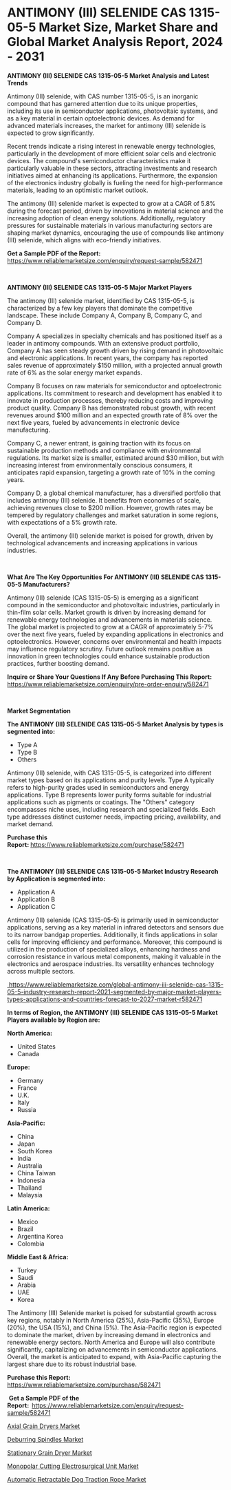 <p><h1>ANTIMONY (III) SELENIDE CAS 1315-05-5 Market Size, Market Share and Global Market Analysis Report, 2024 - 2031</h1></p><p><strong>ANTIMONY (III) SELENIDE CAS 1315-05-5 Market Analysis and Latest Trends</strong></p>
<p><p>Antimony (III) selenide, with CAS number 1315-05-5, is an inorganic compound that has garnered attention due to its unique properties, including its use in semiconductor applications, photovoltaic systems, and as a key material in certain optoelectronic devices. As demand for advanced materials increases, the market for antimony (III) selenide is expected to grow significantly.</p><p>Recent trends indicate a rising interest in renewable energy technologies, particularly in the development of more efficient solar cells and electronic devices. The compound's semiconductor characteristics make it particularly valuable in these sectors, attracting investments and research initiatives aimed at enhancing its applications. Furthermore, the expansion of the electronics industry globally is fueling the need for high-performance materials, leading to an optimistic market outlook.</p><p>The antimony (III) selenide market is expected to grow at a CAGR of 5.8% during the forecast period, driven by innovations in material science and the increasing adoption of clean energy solutions. Additionally, regulatory pressures for sustainable materials in various manufacturing sectors are shaping market dynamics, encouraging the use of compounds like antimony (III) selenide, which aligns with eco-friendly initiatives.</p></p>
<p><strong>Get a Sample PDF of the Report:&nbsp;</strong> <a href="https://www.reliablemarketsize.com/enquiry/request-sample/582471?utm_campaign=1839&utm_medium=2&utm_source=Github&utm_content=ia&utm_term=08122024&utm_id=antimony-iii-selenide-cas-1315-05-5">https://www.reliablemarketsize.com/enquiry/request-sample/582471</a></p>
<p>&nbsp;</p>
<p><strong>ANTIMONY (III) SELENIDE CAS 1315-05-5 Major Market Players</strong></p>
<p><p>The antimony (III) selenide market, identified by CAS 1315-05-5, is characterized by a few key players that dominate the competitive landscape. These include Company A, Company B, Company C, and Company D. </p><p>Company A specializes in specialty chemicals and has positioned itself as a leader in antimony compounds. With an extensive product portfolio, Company A has seen steady growth driven by rising demand in photovoltaic and electronic applications. In recent years, the company has reported sales revenue of approximately $150 million, with a projected annual growth rate of 6% as the solar energy market expands.</p><p>Company B focuses on raw materials for semiconductor and optoelectronic applications. Its commitment to research and development has enabled it to innovate in production processes, thereby reducing costs and improving product quality. Company B has demonstrated robust growth, with recent revenues around $100 million and an expected growth rate of 8% over the next five years, fueled by advancements in electronic device manufacturing.</p><p>Company C, a newer entrant, is gaining traction with its focus on sustainable production methods and compliance with environmental regulations. Its market size is smaller, estimated around $30 million, but with increasing interest from environmentally conscious consumers, it anticipates rapid expansion, targeting a growth rate of 10% in the coming years.</p><p>Company D, a global chemical manufacturer, has a diversified portfolio that includes antimony (III) selenide. It benefits from economies of scale, achieving revenues close to $200 million. However, growth rates may be tempered by regulatory challenges and market saturation in some regions, with expectations of a 5% growth rate.</p><p>Overall, the antimony (III) selenide market is poised for growth, driven by technological advancements and increasing applications in various industries.</p></p>
<p>&nbsp;</p>
<p><strong>What Are The Key Opportunities For ANTIMONY (III) SELENIDE CAS 1315-05-5 Manufacturers?</strong></p>
<p><p>Antimony (III) selenide (CAS 1315-05-5) is emerging as a significant compound in the semiconductor and photovoltaic industries, particularly in thin-film solar cells. Market growth is driven by increasing demand for renewable energy technologies and advancements in materials science. The global market is projected to grow at a CAGR of approximately 5-7% over the next five years, fueled by expanding applications in electronics and optoelectronics. However, concerns over environmental and health impacts may influence regulatory scrutiny. Future outlook remains positive as innovation in green technologies could enhance sustainable production practices, further boosting demand.</p></p>
<p><strong>Inquire or Share Your Questions If Any Before Purchasing This Report:</strong> <a href="https://www.reliablemarketsize.com/enquiry/pre-order-enquiry/582471?utm_campaign=1839&utm_medium=2&utm_source=Github&utm_content=ia&utm_term=08122024&utm_id=antimony-iii-selenide-cas-1315-05-5">https://www.reliablemarketsize.com/enquiry/pre-order-enquiry/582471</a></p>
<p>&nbsp;</p>
<p><strong>Market Segmentation</strong></p>
<p><strong>The ANTIMONY (III) SELENIDE CAS 1315-05-5 Market Analysis by types is segmented into:</strong></p>
<p><ul><li>Type A</li><li>Type B</li><li>Others</li></ul></p>
<p><p>Antimony (III) selenide, with CAS 1315-05-5, is categorized into different market types based on its applications and purity levels. Type A typically refers to high-purity grades used in semiconductors and energy applications. Type B represents lower purity forms suitable for industrial applications such as pigments or coatings. The "Others" category encompasses niche uses, including research and specialized fields. Each type addresses distinct customer needs, impacting pricing, availability, and market demand.</p></p>
<p><strong>Purchase this Report:&nbsp;</strong><a href="https://www.reliablemarketsize.com/purchase/582471?utm_campaign=1839&utm_medium=2&utm_source=Github&utm_content=ia&utm_term=08122024&utm_id=antimony-iii-selenide-cas-1315-05-5">https://www.reliablemarketsize.com/purchase/582471</a></p>
<p>&nbsp;</p>
<p><strong>The ANTIMONY (III) SELENIDE CAS 1315-05-5 Market Industry Research by Application is segmented into:</strong></p>
<p><ul><li>Application A</li><li>Application B</li><li>Application C</li></ul></p>
<p><p>Antimony (III) selenide (CAS 1315-05-5) is primarily used in semiconductor applications, serving as a key material in infrared detectors and sensors due to its narrow bandgap properties. Additionally, it finds applications in solar cells for improving efficiency and performance. Moreover, this compound is utilized in the production of specialized alloys, enhancing hardness and corrosion resistance in various metal components, making it valuable in the electronics and aerospace industries. Its versatility enhances technology across multiple sectors.</p></p>
<p><a href="https://www.reliablemarketsize.com/global-antimony-iii-selenide-cas-1315-05-5-industry-research-report-2021-segmented-by-major-market-players-types-applications-and-countries-forecast-to-2027-market-r582471?utm_campaign=1839&utm_medium=2&utm_source=Github&utm_content=ia&utm_term=08122024&utm_id=antimony-iii-selenide-cas-1315-05-5">&nbsp;https://www.reliablemarketsize.com/global-antimony-iii-selenide-cas-1315-05-5-industry-research-report-2021-segmented-by-major-market-players-types-applications-and-countries-forecast-to-2027-market-r582471</a></p>
<p><strong>In terms of Region, the ANTIMONY (III) SELENIDE CAS 1315-05-5 Market Players available by Region are:</strong></p>
<p>
    <p> <strong> North America: </strong>
        <ul>
            <li>United States</li>
            <li>Canada</li>
        </ul>
        </p> 
    <p> <strong> Europe: </strong>
        <ul>
            <li>Germany</li>
            <li>France</li>
            <li>U.K.</li>
            <li>Italy</li>
            <li>Russia</li>
        </ul>
        </p> 
    <p> <strong> Asia-Pacific: </strong>
        <ul>
            <li>China</li>
            <li>Japan</li>
            <li>South Korea</li>
            <li>India</li>
            <li>Australia</li>
            <li>China Taiwan</li>
            <li>Indonesia</li>
            <li>Thailand</li>
            <li>Malaysia</li>
        </ul>
        </p> 
    <p> <strong> Latin America: </strong>
        <ul>
            <li>Mexico</li>
            <li>Brazil</li>
            <li>Argentina Korea</li>
            <li>Colombia</li>
        </ul>
        </p> 
    <p> <strong> Middle East & Africa: </strong>
        <ul>
            <li>Turkey</li>
            <li>Saudi</li>
            <li>Arabia</li>
            <li>UAE</li>
            <li>Korea</li>
        </ul>
    </p>
    </p>
<p><p>The Antimony (III) Selenide market is poised for substantial growth across key regions, notably in North America (25%), Asia-Pacific (35%), Europe (20%), the USA (15%), and China (5%). The Asia-Pacific region is expected to dominate the market, driven by increasing demand in electronics and renewable energy sectors. North America and Europe will also contribute significantly, capitalizing on advancements in semiconductor applications. Overall, the market is anticipated to expand, with Asia-Pacific capturing the largest share due to its robust industrial base.</p></p>
<p><strong>Purchase this Report: </strong><a href="https://www.reliablemarketsize.com/purchase/582471?utm_campaign=1839&utm_medium=2&utm_source=Github&utm_content=ia&utm_term=08122024&utm_id=antimony-iii-selenide-cas-1315-05-5">https://www.reliablemarketsize.com/purchase/582471</a></p>
<p>&nbsp;<strong>Get a Sample PDF of the Report:&nbsp;&nbsp;</strong><a href="https://www.reliablemarketsize.com/enquiry/request-sample/582471?utm_campaign=1839&utm_medium=2&utm_source=Github&utm_content=ia&utm_term=08122024&utm_id=antimony-iii-selenide-cas-1315-05-5">https://www.reliablemarketsize.com/enquiry/request-sample/582471</a></p>
<p><strong></strong></p>
<p><p><a href="https://www.linkedin.com/pulse/the-sympatico-insight-9odme?utm_campaign=1839&utm_medium=2&utm_source=Github&utm_content=ia&utm_term=08122024&utm_id=antimony-iii-selenide-cas-1315-05-5">Axial Grain Dryers Market</a></p><p><a href="https://www.linkedin.com/pulse/t-insight-dial-ziosf?utm_campaign=1839&utm_medium=2&utm_source=Github&utm_content=ia&utm_term=08122024&utm_id=antimony-iii-selenide-cas-1315-05-5">Deburring Spindles Market</a></p><p><a href="https://www.linkedin.com/pulse/stationary-grain-dryer-market-analysis-size-share-sales-industry-4i7ef?utm_campaign=1839&utm_medium=2&utm_source=Github&utm_content=ia&utm_term=08122024&utm_id=antimony-iii-selenide-cas-1315-05-5">Stationary Grain Dryer Market</a></p><p><a href="https://www.linkedin.com/pulse/the-sympatico-insight-9odme?utm_campaign=1839&utm_medium=2&utm_source=Github&utm_content=ia&utm_term=08122024&utm_id=antimony-iii-selenide-cas-1315-05-5">Monopolar Cutting Electrosurgical Unit Market</a></p><p><a href="https://www.linkedin.com/pulse/automatic-retractable-dog-traction-rope-market-report-in-depth-mj8se?utm_campaign=1839&utm_medium=2&utm_source=Github&utm_content=ia&utm_term=08122024&utm_id=antimony-iii-selenide-cas-1315-05-5">Automatic Retractable Dog Traction Rope Market</a></p></p>